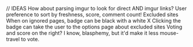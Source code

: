 // IDEAS
How about parsing imgur to look for direct AND imgur links?
User preference to sort by freshness, score, comment count!
Excluded sites
	When on ignored pages, badge can be black with a white X
	Clicking the badge can take the user to the options page about excluded sites
Voting and score on the right? I know, blasphemy, but it'd make it less mouse-travel to vote.